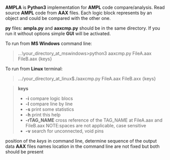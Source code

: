 **AMPLA** is **Python3** implementation for **AMPL** code compare/analysis.
Read source **AMPL** code from **AAX** files.
Each logic block represents by an object and could be compared with the other one.

**py** files: **ampla.py** and **aaxcmp.py** should be in the same directory. 
If you run it without options simple **GUI** will be activated.

To run from **MS Windows** command line:
> ...\your_directory_at_mswindows>python3 aaxcmp.py FileA.aax FileB.aax {keys}

To run from **Linux** terminal:
> .../your_directory_at_linux$./aaxcmp.py FileA.aax FileB.axx {keys}

>**keys**
> - **-i** compare logic blocs
> - **-l** compare line by line
> - **-s** print some statistics
> - **-h** print this help
> - **-rTAG_NAME** cross reference of the TAG_NAME at FileA.aax and FileB.aax NOTE:spaces are not applicable, case sensitive
> - **-v** search for unconnected, void pins

position of the *keys* in command line, determine sequence of the output data
**AAX** files names location in the command line are not fixed but both should be present
